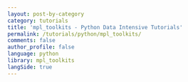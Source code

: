 ```yaml
---
layout: post-by-category
category: tutorials
title: 'mpl_toolkits - Python Data Intensive Tutorials'
permalink: /tutorials/python/mpl_toolkits/
comments: false
author_profile: false
language: python
library: mpl_toolkits
langSide: true
---
```

